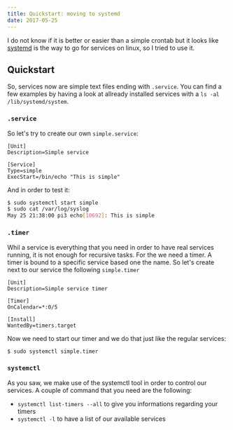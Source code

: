 ```yaml
---
title: Quickstart: moving to systemd
date: 2017-05-25
---
```


I do not know if it is better or easier than a simple crontab but it looks like
[systemd][systemd] is the way to go for services on linux, so I tried to use it.


[systemd]: https://www.freedesktop.org/wiki/Software/systemd/

## Quickstart

So, services now are simple text files ending with `.service`. You can find a
few examples by having a look at allready installed services with a
`ls -al /lib/systemd/system`.

### `.service`
So let's try to create our own `simple.service`:

```
[Unit]
Description=Simple service

[Service]
Type=simple
ExecStart=/bin/echo "This is simple"
```

And in order to test it:

```bash
$ sudo systemctl start simple
$ sudo cat /var/log/syslog
May 25 21:38:00 pi3 echo[10692]: This is simple
```

### `.timer`
Whil a service is everything that you need in order to have real services
running, it is not enough for recursive tasks. For the we need a timer. A
timer is bound to a specific service based one the name. So let's create next
to our service the following `simple.timer`

```
[Unit]
Description=Simple service timer

[Timer]
OnCalendar=*:0/5

[Install]
WantedBy=timers.target
```

Now we need to start our timer and we do that just like the regular services:

```sh
$ sudo systemctl simple.timer
```

### `systemctl`
As you saw, we make use of the systemctl tool in order to control our services.
A couple of command that you need are the following:

- `systemctl list-timers --all` to give you informations regarding your timers
- `systemctl -l` to have a list of our available services
